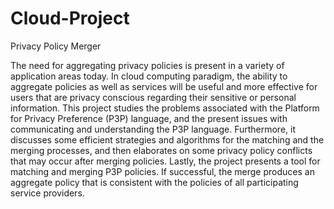 # Cloud-Project
Privacy Policy Merger

The need for aggregating privacy policies is present in a variety of application areas today. In cloud computing paradigm, the ability to aggregate policies as well as services will be useful and more effective for users that are privacy conscious regarding their sensitive or personal information. This project studies the problems associated with the Platform for Privacy Preference (P3P) language, and the present issues with communicating and understanding the P3P language. Furthermore, it discusses some efficient strategies and algorithms for the matching and the merging processes, and then elaborates on some privacy policy conflicts that may occur after merging policies. Lastly, the project presents a tool for matching and merging P3P policies. If successful, the merge produces an aggregate policy that is consistent with the policies of all participating service providers.
